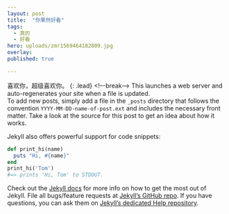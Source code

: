 ```yaml
---
layout: post
title:  "你果然好看"
tags:
  - 真的
  - 好看
hero: uploads/zmr1569464182809.jpg
overlay: 
published: true

---
```

喜欢你，超级喜欢你。
{: .lead}
<!–-break-–>
This launches a web server and auto-regenerates your site when a file is updated.  
To add new posts, simply add a file in the `_posts` directory that follows the convention `YYYY-MM-DD-name-of-post.ext` and includes the necessary front matter. Take a look at the source for this post to get an idea about how it works.

Jekyll also offers powerful support for code snippets:

~~~ruby
def print_hi(name)
  puts "Hi, #{name}"
end
print_hi('Tom')
#=> prints 'Hi, Tom' to STDOUT.
~~~

Check out the [Jekyll docs][jekyll] for more info on how to get the most out of Jekyll. File all bugs/feature requests at [Jekyll’s GitHub repo][jekyll-gh]. If you have questions, you can ask them on [Jekyll’s dedicated Help repository][jekyll-help].

[jekyll]:      http://jekyllrb.com
[jekyll-gh]:   https://github.com/jekyll/jekyll
[jekyll-help]: https://github.com/jekyll/jekyll-help
